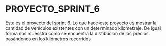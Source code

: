 # PROYECTO_SPRINT_6
Este es el proyecto del sprint 6.
Lo que hace este proyecto es mostrar la cantidad de vehículos existentes con un determinado kilometraje. De igual forma nos muesstra como se encuentra la distibucion de los precios basándonos en los kilómetros recorridos